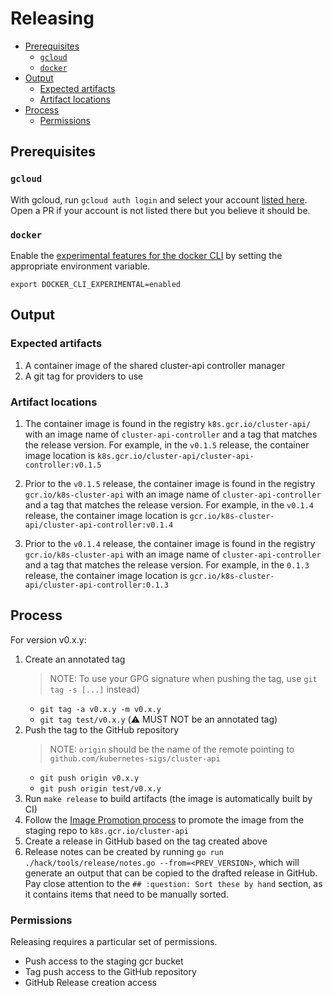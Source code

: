 # Releasing
<!-- START doctoc generated TOC please keep comment here to allow auto update -->
<!-- DON'T EDIT THIS SECTION, INSTEAD RE-RUN doctoc TO UPDATE -->


- [Prerequisites](#prerequisites)
  - [`gcloud`](#gcloud)
  - [`docker`](#docker)
- [Output](#output)
  - [Expected artifacts](#expected-artifacts)
  - [Artifact locations](#artifact-locations)
- [Process](#process)
  - [Permissions](#permissions)

<!-- END doctoc generated TOC please keep comment here to allow auto update -->

## Prerequisites

### `gcloud`

With gcloud, run `gcloud auth login` and select your account [listed here](https://github.com/kubernetes/k8s.io/blob/05ada8c9ff90e7921e10d86ac5d59f5c1f4f74dc/groups/groups.yaml#L113). Open a PR if your account is not listed there but you believe it should be.

### `docker`

Enable the [experimental features for the docker CLI](https://docs.docker.com/engine/reference/commandline/cli/#environment-variables) by setting the appropriate environment variable.

```
export DOCKER_CLI_EXPERIMENTAL=enabled
```

## Output

### Expected artifacts

1. A container image of the shared cluster-api controller manager
2. A git tag for providers to use

### Artifact locations

1. The container image is found in the registry `k8s.gcr.io/cluster-api/` with an image
   name of `cluster-api-controller` and a tag that matches the release version. For
   example, in the `v0.1.5` release, the container image location is
   `k8s.gcr.io/cluster-api/cluster-api-controller:v0.1.5`

2. Prior to the `v0.1.5` release, the container image is found in the registry
   `gcr.io/k8s-cluster-api` with an image name of `cluster-api-controller` and a tag
   that matches the release version. For example, in the `v0.1.4` release, the container
   image location is `gcr.io/k8s-cluster-api/cluster-api-controller:v0.1.4`

3. Prior to the `v0.1.4` release, the container image is found in the
   registry `gcr.io/k8s-cluster-api` with an image name of `cluster-api-controller`
   and a tag that matches the release version. For example, in the `0.1.3` release,
   the container image location is `gcr.io/k8s-cluster-api/cluster-api-controller:0.1.3`

## Process

For version v0.x.y:

1. Create an annotated tag
   > NOTE: To use your GPG signature when pushing the tag, use `git tag -s [...]` instead)
   - `git tag -a v0.x.y -m v0.x.y`
   - `git tag test/v0.x.y` (:warning: MUST NOT be an annotated tag)
1. Push the tag to the GitHub repository
   > NOTE: `origin` should be the name of the remote pointing to `github.com/kubernetes-sigs/cluster-api`
   - `git push origin v0.x.y`
   - `git push origin test/v0.x.y`
1. Run `make release` to build artifacts (the image is automatically built by CI)
1. Follow the [Image Promotion process](https://git.k8s.io/k8s.io/k8s.gcr.io#image-promoter) to promote the image from the staging repo to `k8s.gcr.io/cluster-api`
1. Create a release in GitHub based on the tag created above
1. Release notes can be created by running `go run ./hack/tools/release/notes.go --from=<PREV_VERSION>`, which will generate an output that can be copied to the drafted release in GitHub.
   Pay close attention to the `## :question: Sort these by hand` section, as it contains items that need to be manually sorted.

### Permissions

Releasing requires a particular set of permissions.

* Push access to the staging gcr bucket
* Tag push access to the GitHub repository
* GitHub Release creation access

